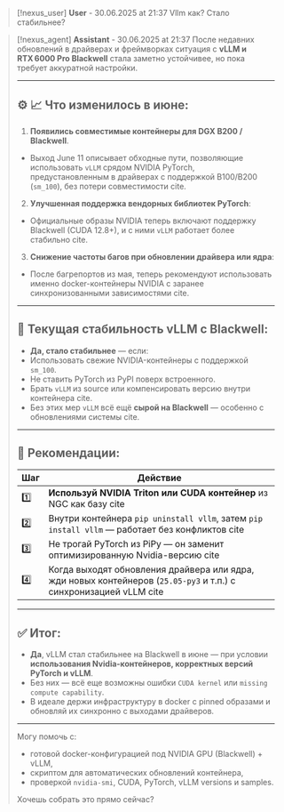 >[!nexus_user] **User** - 30.06.2025 at 21:37
> Vllm как? Стало стабильнее?
<!-- UID: 1354d6b9-ebaf-48fe-86d3-eea1d8e1e059 -->




>[!nexus_agent] **Assistant** - 30.06.2025 at 21:37
> После недавних обновлений в драйверах и фреймворках ситуация с **vLLM и RTX 6000 Pro Blackwell** стала заметно устойчивее, но пока требует аккуратной настройки.
> 
> ---
> 
> ## ⚙️ 📈 Что изменилось в июне:
> 
> 1. **Появились совместимые контейнеры для DGX B200 / Blackwell**. 
>  - Выход June 11 описывает обходные пути, позволяющие использовать `vLLM` срядом NVIDIA PyTorch, предустановленным в драйверах с поддержкой B100/B200 (`sm_100`), без потери совместимости cite.
> 
> 2. **Улучшенная поддержка вендорных библиотек PyTorch**: 
>  - Официальные образы NVIDIA теперь включают поддержку Blackwell (CUDA 12.8+), и с ними `vLLM` работает более стабильно cite.
> 
> 3. **Снижение частоты багов при обновлении драйвера или ядра**: 
>  - После багрепортов из мая, теперь рекомендуют использовать именно docker-контейнеры NVIDIA с заранее синхронизованными зависимостями cite.
> 
> ---
> 
> ## 🧩 Текущая стабильность vLLM с Blackwell:
> 
> - **Да, стало стабильнее** — если:
>  - Использовать свежие NVIDIA-контейнеры с поддержкой `sm_100`.
>  - Не ставить PyTorch из PyPI поверх встроенного.
>  - Брать `vLLM` из source или компенсировать версию внутри контейнера cite.
> - Без этих мер `vLLM` всё ещё **сырой на Blackwell** — особенно с обновлениями системы cite.
> 
> ---
> 
> ## 🧰 Рекомендации:
> 
> | Шаг | Действие |
> |-----|----------|
> | 1️⃣ | **Используй NVIDIA Triton или CUDA контейнер** из NGC как базу cite |
> | 2️⃣ | Внутри контейнера `pip uninstall vllm`, затем `pip install vllm` — работает без конфликтов cite |
> | 3️⃣ | Не трогай PyTorch из PiPy — он заменит оптимизированную Nvidia-версию cite |
> | 4️⃣ | Когда выходят обновления драйвера или ядра, жди новых контейнеров (`25.05-py3` и т.п.) с синхронизацией vLLM cite |
> 
> ---
> 
> ## ✅ Итог:
> 
> - **Да**, vLLM стал стабильнее на Blackwell в июне — при условии **использования Nvidia-контейнеров, корректных версий PyTorch и vLLM**.
> - Без них — всё еще возможны ошибки `CUDA kernel` или `missing compute capability`.
> - В идеале держи инфраструктуру в docker с pinned образами и обновляй их синхронно с выходами драйверов.
> 
> ---
> 
> Могу помочь с:
> - готовой docker-конфигурацией под NVIDIA GPU (Blackwell) + vLLM,
> - скриптом для автоматических обновлений контейнера,
> - проверкой `nvidia-smi`, CUDA, PyTorch, vLLM versions и samples.
> 
> Хочешь собрать это прямо сейчас?
<!-- UID: 28105994-03c2-41d3-a14b-9bd52d599113 -->